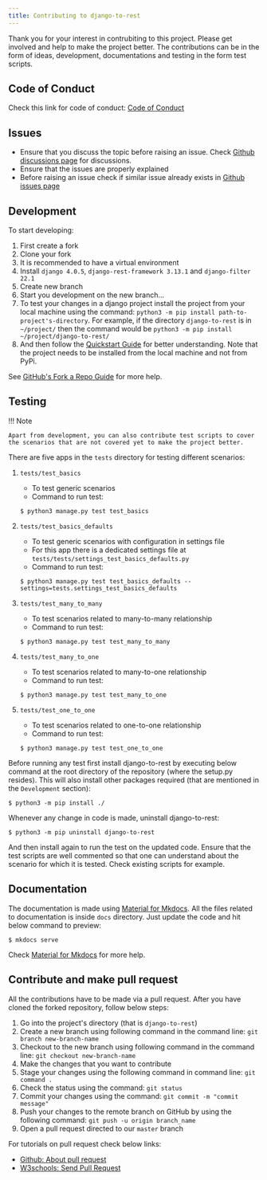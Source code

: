```yaml
---
title: Contributing to django-to-rest
---
```


Thank you for your interest in contrubiting to this project. Please get involved and help to make the project better. The contributions can be in the form of ideas, development, documentations and testing in the form test scripts.  

Code of Conduct
---------------

Check this link for code of conduct: [Code of Conduct](https://github.com/anp-scp/django-to-rest/blob/master/code_of_conduct.md)

Issues
------

* Ensure that you discuss the topic before raising an issue. Check [Github discussions page](https://github.com/anp-scp/django-to-rest/discussions) for discussions.
* Ensure that the issues are properly explained
* Before raising an issue check if similar issue already exists in [Github issues page](https://github.com/anp-scp/django-to-rest/issues)

Development
-----------

To start developing:

1. First create a fork
2. Clone your fork
3. It is recommended to have a virtual environment
4. Install `django 4.0.5`, `django-rest-framework 3.13.1` and `django-filter 22.1`
6. Create new branch
5. Start you development on the new branch...
6. To test your changes in a django project install the project from your local machine using the command: `python3 -m pip install path-to-project's-directory`. For example, if the directory `django-to-rest` is in `~/project/` then the command would be `python3 -m pip install ~/project/django-to-rest/`
7. And then follow the [Quickstart Guide](../quickstart.md) for better understanding. Note that the project needs to be installed from the local machine and not from PyPi.

See [GitHub's Fork a Repo Guide](https://docs.github.com/en/get-started/quickstart/fork-a-repo) for more help.

Testing
-------

!!! Note

    Apart from development, you can also contribute test scripts to cover the scenarios that are not covered yet to make the project better.

There are five apps in the `tests` directory for testing different scenarios:

1. `tests/test_basics`
    - To test generic scenarios
    - Command to run test: 
    ```
    $ python3 manage.py test test_basics
    ```

2. `tests/test_basics_defaults`
    - To test generic scenarios with configuration in settings file
    - For this app there is a dedicated settings file at `tests/tests/settings_test_basics_defaults.py`
    - Command to run test: 
    ```
    $ python3 manage.py test test_basics_defaults --settings=tests.settings_test_basics_defaults
    ```

3. `tests/test_many_to_many`
    - To test scenarios related to many-to-many relationship
    - Command to run test: 
    ```
    $ python3 manage.py test test_many_to_many
    ```

4. `tests/test_many_to_one`
    - To test scenarios related to many-to-one relationship
    - Command to run test: 
    ```
    $ python3 manage.py test test_many_to_one
    ```

5. `tests/test_one_to_one`
    - To test scenarios related to one-to-one relationship
    - Command to run test: 
    ```
    $ python3 manage.py test test_one_to_one
    ```

Before running any test first install django-to-rest by executing below command at the root directory of the repository (where the setup.py resides). This will also install other packages required (that are mentioned in the `Development` section):

    $ python3 -m pip install ./

Whenever any change in code is made, uninstall django-to-rest:

    $ python3 -m pip uninstall django-to-rest

And then install again to run the test on the updated code.
Ensure that the test scripts are well commented so that one can understand about the scenario for which it is tested. Check existing scripts for example.

Documentation
-------------

The documentation is made using [Material for Mkdocs](https://squidfunk.github.io/mkdocs-material/). All the files related to documentation is inside `docs` directory. Just update the code and hit below command to preview:

    $ mkdocs serve

Check [Material for Mkdocs](https://squidfunk.github.io/mkdocs-material/) for more help.

Contribute and make pull request
-------------

All the contributions have to be made via a pull request. After you have cloned the forked repository, follow below steps:

1. Go into the project's directory (that is `django-to-rest`)
2. Create a new branch using following command in the command line: `git branch new-branch-name`
3. Checkout to the new branch using following command in the command line: `git checkout new-branch-name`
4. Make the changes that you want to contribute
5. Stage your changes using the following command in command line: `git command .`
6. Check the status using the command: `git status`
7. Commit your changes using the command: `git commit -m "commit message"`
8. Push your changes to the remote branch on GitHub by using the following command: `git push -u origin branch_name`
9. Open a pull request directed to our `master` branch

For tutorials on pull request check below links:

* [Github: About pull request](https://docs.github.com/en/pull-requests/collaborating-with-pull-requests/proposing-changes-to-your-work-with-pull-requests/about-pull-requests)
* [W3schools: Send Pull Request](https://www.w3schools.com/git/git_remote_send_pull_request.asp?remote=github)